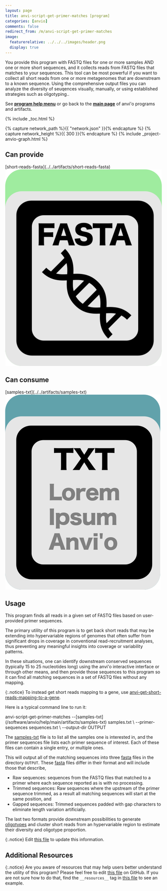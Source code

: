 ```yaml
---
layout: page
title: anvi-script-get-primer-matches [program]
categories: [anvio]
comments: false
redirect_from: /m/anvi-script-get-primer-matches
image:
  featurerelative: ../../../images/header.png
  display: true
---
```


You provide this program with FASTQ files for one or more samples AND one or more short sequences, and it collects reads from FASTQ files that matches to your sequences. This tool can be most powerful if you want to collect all short reads from one or more metagenomes that are downstream to a known sequence. Using the comprehensive output files you can analyze the diversity of seuqences visually, manually, or using established strategies such as oligotyping..

See **[program help menu](../../../../vignette#anvi-script-get-primer-matches)** or go back to the **[main page](../../)** of anvi'o programs and artifacts.


{% include _toc.html %}
<div id="svg" class="subnetwork"></div>
{% capture network_path %}{{ "network.json" }}{% endcapture %}
{% capture network_height %}{{ 300 }}{% endcapture %}
{% include _project-anvio-graph.html %}


## Can provide

<p style="text-align: left" markdown="1"><span class="artifact-p">[short-reads-fasta](../../artifacts/short-reads-fasta) <img src="../../images/icons/FASTA.png" class="artifact-icon-mini" /></span></p>

## Can consume

<p style="text-align: left" markdown="1"><span class="artifact-r">[samples-txt](../../artifacts/samples-txt) <img src="../../images/icons/TXT.png" class="artifact-icon-mini" /></span></p>

## Usage


This program finds all reads in a given set of FASTQ files based on user-provided primer sequences.

The primary utility of this program is to get back short reads that may be extending into hypervariable regions of genomes that often suffer from significant drops in coverage in conventional read-recruitment analyses, thus preventing any meaningful insights into coverage or variability patterns.

In these situations, one can identify downstream conserved sequences (typically 15 to 25 nucleotides long) using the anvi'o interactive interface or through other means, and then provide those sequences to this program so it can find all matching sequences in a set of FASTQ files without any mapping.

{:.notice}
To instead get short reads mapping to a gene, use <span class="artifact-n">[anvi-get-short-reads-mapping-to-a-gene](/software/anvio/help/main/programs/anvi-get-short-reads-mapping-to-a-gene)</span>.

Here is a typical command line to run it:

<div class="codeblock" markdown="1">
anvi&#45;script&#45;get&#45;primer&#45;matches &#45;&#45;<span class="artifact&#45;n">[samples&#45;txt](/software/anvio/help/main/artifacts/samples&#45;txt)</span> samples.txt  \
                               &#45;&#45;primer&#45;sequences sequences.txt \
                               &#45;&#45;output&#45;dir OUTPUT
</div>

The <span class="artifact-n">[samples-txt](/software/anvio/help/main/artifacts/samples-txt)</span> file is to list all the samples one is interested in, and the primer sequences file lists each primer sequence of interest. Each of these files can contain a single entry, or multiple ones.

This will output all of the matching sequences into three <span class="artifact-n">[fasta](/software/anvio/help/main/artifacts/fasta)</span> files in the directory `OUTPUT`. These <span class="artifact-n">[fasta](/software/anvio/help/main/artifacts/fasta)</span> files differ in their format and will include those that describe,

* Raw sequences: sequences from the FASTQ files that matched to a primer where each sequence reported as is with no processing.
* Trimmed sequences: Raw sequences where the upstream of the primer sequence trimmed, as a result all matching sequences will start at the same position, and
* Gapped sequences: Trimmed sequences padded with gap characters to eliminate length variation artificially.

The last two formats provide downstream possibilities to generate <span class="artifact-n">[oligotypes](/software/anvio/help/main/artifacts/oligotypes)</span> and cluster short reads from an hypervariable region to estimate their diversity and oligotype proportion. 


{:.notice}
Edit [this file](https://github.com/merenlab/anvio/tree/master/anvio/docs/programs/anvi-script-get-primer-matches.md) to update this information.


## Additional Resources



{:.notice}
Are you aware of resources that may help users better understand the utility of this program? Please feel free to edit [this file](https://github.com/merenlab/anvio/tree/master/bin/anvi-script-get-primer-matches) on GitHub. If you are not sure how to do that, find the `__resources__` tag in [this file](https://github.com/merenlab/anvio/blob/master/bin/anvi-interactive) to see an example.
